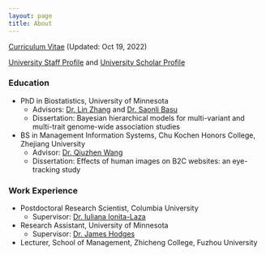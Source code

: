 ```yaml
---
layout: page
title: About
---
```


[Curriculum Vitae](https://github.com/yiyangphd/yiyangphd.github.io/raw/master/assets/Yi%20Yang%20Curriculum%20Vitae%2020221018.pdf) (Updated: Oct 19, 2022)

[University Staff Profile](https://www.cityu.edu.hk/stfprofile/yi.yang.htm) and [University Scholar Profile](https://scholars.cityu.edu.hk/en/persons/yi-yang(4e41c70d-aa39-4613-99b2-1119b8348766).html)

### Education

- PhD in Biostatistics, University of Minnesota
   - Advisors: [Dr. Lin Zhang](https://directory.sph.umn.edu/bio/sph-a-z/lin-zhang) and [Dr. Saonli Basu](https://directory.sph.umn.edu/bio/sph-a-z/saonli-basu) 
   - Dissertation: Bayesian hierarchical models for multi-variant and multi-trait genome-wide association studies
- BS in Management Information Systems, Chu Kochen Honors College, Zhejiang University
   - Advisor: [Dr. Qiuzhen Wang](https://www.x-mol.com/university/faculty/301513)
   - Dissertation: Effects of human images on B2C websites: an eye-tracking study

### Work Experience

- Postdoctoral Research Scientist, Columbia University
   - Supervisor: [Dr. Iuliana Ionita-Laza](http://www.columbia.edu/~ii2135/)
- Research Assistant, University of Minnesota
   - Supervisor: [Dr. James Hodges](https://directory.sph.umn.edu/bio/sph-a-z/james-hodges)
- Lecturer, School of Management, Zhicheng College, Fuzhou University


       
